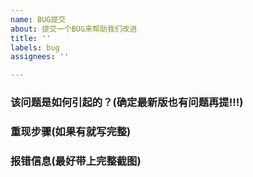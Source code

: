 ```yaml
---
name: BUG提交
about: 提交一个BUG来帮助我们改进
title: ''
labels: bug
assignees: ''

---
```


### 该问题是如何引起的？(确定最新版也有问题再提!!!)



### 重现步骤(如果有就写完整)



### 报错信息(最好带上完整截图)
